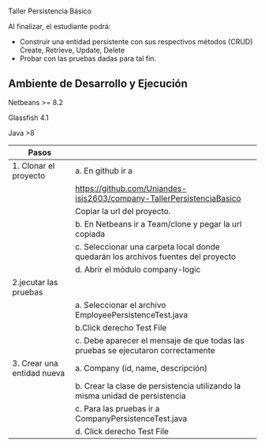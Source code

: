 #
Taller Persistencia Básico

Al finalizar, el estudiante podrá:

* Construir una entidad persistente con sus respectivos métodos (CRUD) Create,
Retrieve, Update, Delete
* Probar con las pruebas dadas para tal fin.

## Ambiente de Desarrollo y Ejecución

Netbeans >= 8.2

Glassfish 4.1

Java >8


|Pasos| |
|----|---|
|1. Clonar el proyecto| a. En github ir a |
| |https://github.com/Uniandes-isis2603/company-TallerPersistenciaBasico|
| |Copiar la url del proyecto.|
| |b. En Netbeans ir a Team/clone y pegar la url copiada|
| |c. Seleccionar una carpeta local donde quedarán los archivos fuentes del proyecto|
| |d. Abrir el módulo company-logic|
|2.jecutar las pruebas| |
||a. Seleccionar el archivo EmployeePersistenceTest.java|
||b.Click derecho Test File |
||c. Debe aparecer el mensaje de que todas las pruebas se ejecutaron correctamente|
|3. Crear una entidad nueva| a. Company (id, name, descripción)|
| |b. Crear la clase de persistencia utilizando la misma unidad de persistencia|
| |c. Para las pruebas ir a CompanyPersistenceTest.java|
||d. Click derecho Test File |